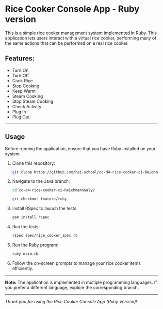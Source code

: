 # Rice Cooker Console App - Ruby version

This is a simple rice cooker management system implemented in Ruby. This application lets users interact with a virtual rice cooker, performing many of the same actions that can be performed on a real rice cooker.

## Features:
- Turn On
- Turn Off
- Cook Rice
- Stop Cooking
- Keep Warm
- Steam Cooking
- Stop Steam Cooking
- Check Activity
- Plug In
- Plug Out


---

## Usage

Before running the application, ensure that you have Ruby installed on your system.

1. Clone this repository:

    ```bash
    git clone https://github.com/hei-school/cc-d4-rice-cooker-ci-ReichmannGaly.git
    ```

2. Navigate to the Java branch:

    ```bash
    cd cc-d4-rice-cooker-ci-ReichmannGaly/

    git checkout feature/ruby

3. Install RSpec to launch the tests:
    ```bash
    gem install rspec

4. Run the tests:
    ```bash
    rspec spec/rice_cooker_spec.rb

5. Run the Ruby program:
    ```bash
    ruby main.rb 

6. Follow the on-screen prompts to manage your rice cooker items efficiently.

---

**Note:** The application is implemented in multiple programming languages. If you prefer a different language, explore the corresponding branch.

---

*Thank you for using the Rice Cooker Console App (Ruby Version)!*